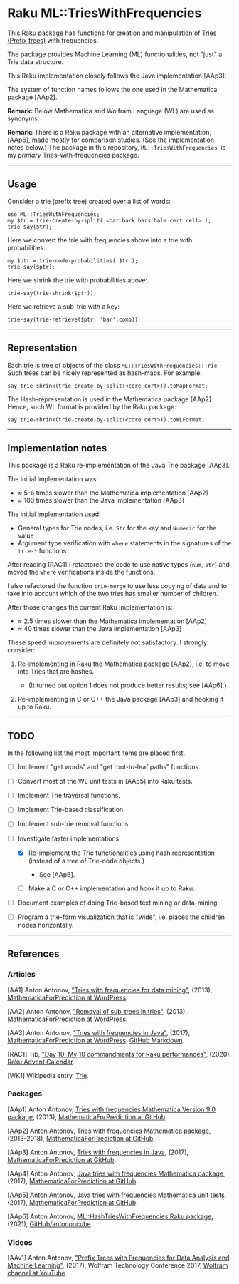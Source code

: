 # Raku ML::TriesWithFrequencies


This Raku package has functions for creation and manipulation of 
[Tries (Prefix trees)](https://en.wikipedia.org/wiki/Trie) 
with frequencies.

The package provides Machine Learning (ML) functionalities, 
not "just" a Trie data structure.

This Raku implementation closely follows the Java implementation [AAp3].

The system of function names follows the one used in the Mathematica package [AAp2].

**Remark:** Below Mathematica and Wolfram Language (WL) are used as synonyms.

**Remark:** There is a Raku package with an alternative implementation, [AAp6], 
made mostly for comparison studies. (See the implementation notes below.) 
The package in this repository, `ML::TriesWithFrequencies`, is my *primary* 
Tries-with-frequencies package.

------

## Usage 

Consider a trie (prefix tree) created over a list of words:

```perl6
use ML::TriesWithFrequencies;
my $tr = trie-create-by-split( <bar bark bars balm cert cell> );
trie-say($tr);
```

Here we convert the trie with frequencies above into a trie with probabilities:

```perl6
my $ptr = trie-node-probabilities( $tr );
trie-say($ptr);
```

Here we shrink the trie with probabilities above:

```perl6
trie-say(trie-shrink($ptr));
```

Here we retrieve a sub-trie with a key:

```perl6
trie-say(trie-retrieve($ptr, 'bar'.comb))
```

------

## Representation

Each trie is tree of objects of the class `ML::TriesWithFrequencies::Trie`.
Such trees can be nicely represented as hash-maps. For example:

```perl6
say trie-shrink(trie-create-by-split(<core cort>)).toMapFormat;
```

The Hash-representation is used in the Mathematica package [AAp2].
Hence, such WL format is provided by the Raku package:

```perl6
say trie-shrink(trie-create-by-split(<core cort>)).toWLFormat;
```

------

## Implementation notes

This package is a Raku re-implementation of the Java Trie package [AAp3].

The initial implementation was:
- ≈ 5-6 times slower than the Mathematica implementation [AAp2]
- ≈ 100 times slower than the Java implementation [AAp3]

The initial implementation used:
- General types for Trie nodes, i.e. `Str` for the key and `Numeric` for the value
- Argument type verification with `where` statements in the signatures of the `trie-*` functions

After reading [RAC1] I refactored the code to use native types (`num`, `str`)
and moved the `where` verifications inside the functions. 

I also refactored the function `trie-merge` to use less copying of data and
to take into account which of the two tries has smaller number of children.

After those changes the current Raku implementation is:
- ≈ 2.5 times slower than the Mathematica implementation [AAp2]
- ≈ 40 times slower than the Java implementation [AAp3]

These speed improvements are definitely not satisfactory. I strongly consider:

1. Re-implementing in Raku the Mathematica  package [AAp2], i.e. to move into Tries that are hashes.

   - (It turned out option 1 does not produce better results; see [AAp6].)
  
2. Re-implementing in C or C++ the Java package [AAp3] and hooking it up to Raku.


------

## TODO

In the following list the most important items are placed first.

- [ ] Implement "get words" and "get root-to-leaf paths" functions.

- [ ] Convert most of the WL unit tests in [AAp5] into Raku tests.

- [ ] Implement Trie traversal functions.

- [ ] Implement Trie-based classification.
  
- [ ] Implement sub-trie removal functions.
  
- [ ] Investigate faster implementations.
 
  - [X] Re-implement the Trie functionalities using hash representation (instead of a tree of Trie-node objects.)
    
     - See [AAp6].
  
  - [ ] Make a C or C++ implementation and hook it up to Raku.  
    
- [ ] Document examples of doing Trie-based text mining or data-mining.

- [ ] Program a trie-form visualization that is "wide", i.e. places the children nodes horizontally.

------

## References

### Articles

[AA1] Anton Antonov,
["Tries with frequencies for data mining"](https://mathematicaforprediction.wordpress.com/2013/12/06/tries-with-frequencies-for-data-mining/),
(2013),
[MathematicaForPrediction at WordPress](https://mathematicaforprediction.wordpress.com).

[AA2] Anton Antonov,
["Removal of sub-trees in tries"](https://mathematicaforprediction.wordpress.com/2014/10/12/removal-of-sub-trees-in-tries/),
(2013),
[MathematicaForPrediction at WordPress](https://mathematicaforprediction.wordpress.com).

[AA3] Anton Antonov,
["Tries with frequencies in Java"](https://mathematicaforprediction.wordpress.com/2017/01/31/tries-with-frequencies-in-java/),
(2017),
[MathematicaForPrediction at WordPress](https://mathematicaforprediction.wordpress.com).
[GitHub Markdown](https://github.com/antononcube/MathematicaForPrediction).

[RAC1] Tib,
["Day 10: My 10 commandments for Raku performances"](https://raku-advent.blog/2020/12/10/day-10-my-10-commandments-for-raku-performances/),
(2020),
[Raku Advent Calendar](https://raku-advent.blog).

[WK1] Wikipedia entry, [Trie](https://en.wikipedia.org/wiki/Trie).

### Packages

[AAp1] Anton Antonov, 
[Tries with frequencies Mathematica Version 9.0 package](https://github.com/antononcube/MathematicaForPrediction/blob/master/TriesWithFrequenciesV9.m),
(2013), 
[MathematicaForPrediction at GitHub](https://github.com/antononcube/MathematicaForPrediction).

[AAp2] Anton Antonov,
[Tries with frequencies Mathematica package](https://github.com/antononcube/MathematicaForPrediction/blob/master/TriesWithFrequencies.m),
(2013-2018),
[MathematicaForPrediction at GitHub](https://github.com/antononcube/MathematicaForPrediction).

[AAp3] Anton Antonov, 
[Tries with frequencies in Java](https://github.com/antononcube/MathematicaForPrediction/tree/master/Java/TriesWithFrequencies), 
(2017),
[MathematicaForPrediction at GitHub](https://github.com/antononcube/MathematicaForPrediction).

[AAp4] Anton Antonov, 
[Java tries with frequencies Mathematica package](https://github.com/antononcube/MathematicaForPrediction/blob/master/JavaTriesWithFrequencies.m), 
(2017),
[MathematicaForPrediction at GitHub](https://github.com/antononcube/MathematicaForPrediction).

[AAp5] Anton Antonov, 
[Java tries with frequencies Mathematica unit tests](https://github.com/antononcube/MathematicaForPrediction/blob/master/UnitTests/JavaTriesWithFrequencies-Unit-Tests.wlt), 
(2017), 
[MathematicaForPrediction at GitHub](https://github.com/antononcube/MathematicaForPrediction).

[AAp6] Anton Antonov,
[ML::HashTriesWithFrequencies Raku package](https://github.com/antononcube/Raku-ML-HashTriesWithFrequencies),
(2021),
[GitHub/antononcube](https://github.com/antononcube).


### Videos

[AAv1] Anton Antonov,
["Prefix Trees with Frequencies for Data Analysis and Machine Learning"](https://www.youtube.com/watch?v=MdVp7t8xQbQ),
(2017),
Wolfram Technology Conference 2017,
[Wolfram channel at YouTube](https://www.youtube.com/channel/UCJekgf6k62CQHdENWf2NgAQ).
